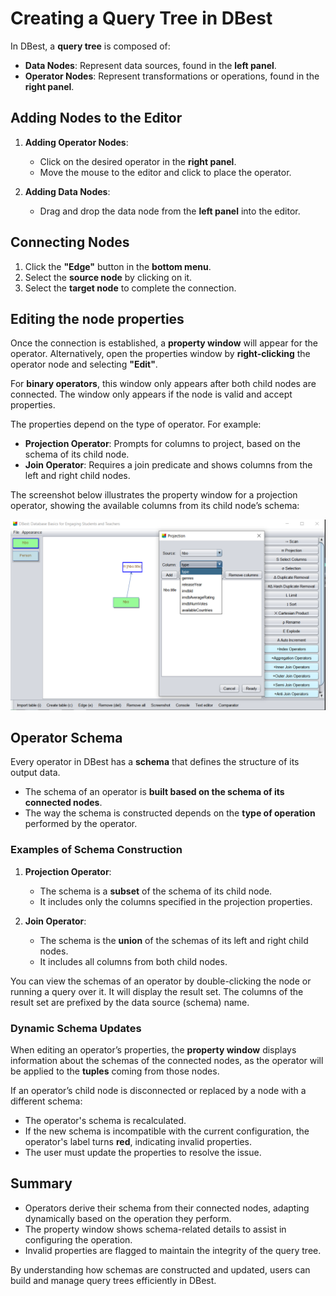 # Creating a Query Tree in DBest

In DBest, a **query tree** is composed of:
- **Data Nodes**: Represent data sources, found in the **left panel**.
- **Operator Nodes**: Represent transformations or operations, found in the **right panel**.

## Adding Nodes to the Editor
1. **Adding Operator Nodes**:
   - Click on the desired operator in the **right panel**.
   - Move the mouse to the editor and click to place the operator.

2. **Adding Data Nodes**:
   - Drag and drop the data node from the **left panel** into the editor.

## Connecting Nodes
1. Click the **"Edge"** button in the **bottom menu**.
2. Select the **source node** by clicking on it.
3. Select the **target node** to complete the connection.


## Editing the node properties
Once the connection is established, a **property window** will appear for the operator. Alternatively, open the properties window by **right-clicking** the operator node and selecting **"Edit"**.

For **binary operators**, this window only appears after both child nodes are connected. The window only appears if the node is valid and accept properties.

The properties depend on the type of operator. For example:
- **Projection Operator**: Prompts for columns to project, based on the schema of its child node.
- **Join Operator**: Requires a join predicate and shows columns from the left and right child nodes.

The screenshot below illustrates the property window for a projection operator, showing the available columns from its child node’s schema:

![Projection Operator Properties](assets/images/projection-properties.png)


## Operator Schema
Every operator in DBest has a **schema** that defines the structure of its output data. 
- The schema of an operator is **built based on the schema of its connected nodes**.
- The way the schema is constructed depends on the **type of operation** performed by the operator.

### Examples of Schema Construction
1. **Projection Operator**:
   - The schema is a **subset** of the schema of its child node.
   - It includes only the columns specified in the projection properties.

2. **Join Operator**:
   - The schema is the **union** of the schemas of its left and right child nodes.
   - It includes all columns from both child nodes.

You can view the schemas of an operator by double-clicking the node or running a query over it. It will display the result set. The columns of the result set are prefixed by the data source (schema) name. 

### Dynamic Schema Updates

When editing an operator’s properties, the **property window** displays information about the schemas of the connected nodes,  as the operator will be applied to the **tuples** coming from those nodes.


If an operator’s child node is disconnected or replaced by a node with a different schema:
- The operator's schema is recalculated.
- If the new schema is incompatible with the current configuration, the operator's label turns **red**, indicating invalid properties.
- The user must update the properties to resolve the issue.





## Summary
- Operators derive their schema from their connected nodes, adapting dynamically based on the operation they perform.
- The property window shows schema-related details to assist in configuring the operation.
- Invalid properties are flagged to maintain the integrity of the query tree.

By understanding how schemas are constructed and updated, users can build and manage query trees efficiently in DBest.
